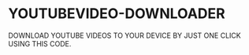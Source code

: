 # YOUTUBEVIDEO-DOWNLOADER
DOWNLOAD YOUTUBE VIDEOS TO YOUR DEVICE BY JUST ONE CLICK USING THIS CODE.
